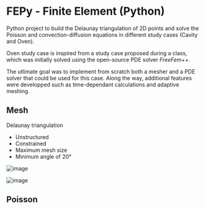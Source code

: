 # FEPy - Finite Element (Python)

Python project to build the Delaunay triangulation of 2D points and solve the Poisson and convection-diffusion equations in different study cases (Cavity and Oven).

Oven study case is inspired from a study case proposed during a class, which was initially solved using the open-source PDE solver *FreeFem++*.

The utlimate goal was to implement from scratch both a mesher and a PDE solver that could be used for this case. Along the way, additional features were developped such as time-dependant calculations and adaptive meshing.

## Mesh

Delaunay triangulation
- Unstructured
- Constrained
- Maximum mesh size
- Minimum angle of 20°

![image](https://user-images.githubusercontent.com/95024044/189436375-9eaac21b-a934-4804-8cbb-589b6f72430d.png)

![image](https://user-images.githubusercontent.com/95024044/189417475-4773a97a-d9ab-4cac-9157-da677e53ad33.png)

## Poisson

